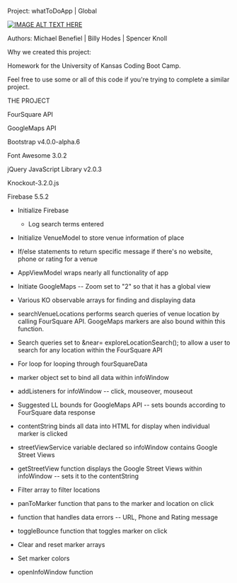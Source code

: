 Project: whatToDoApp | Global

[![IMAGE ALT TEXT HERE](https://img.youtube.com/vi/Iqr6_3PuALs/0.jpg)](https://www.youtube.com/watch?v=Iqr6_3PuALs)


Authors: Michael Benefiel | Billy Hodes | Spencer Knoll

Why we created this project:

Homework for the University of Kansas Coding Boot Camp.

Feel free to use some or all of this code if you're trying to complete a similar project.

THE PROJECT

FourSquare API

GoogleMaps API

Bootstrap v4.0.0-alpha.6 

Font Awesome 3.0.2

jQuery JavaScript Library v2.0.3

Knockout-3.2.0.js

Firebase 5.5.2

- Initialize Firebase

  - Log search terms entered

- Initialize VenueModel to store venue information of place

- If/else statements to return specific message if there's no website, phone or rating for a venue

- AppViewModel wraps nearly all functionality of app

- Initiate GoogleMaps -- Zoom set to "2" so that it has a global view

- Various KO observable arrays for finding and displaying data

- searchVenueLocations performs search queries of venue location by calling FourSquare API. GoogeMaps markers are also bound within this function.

- Search queries set to &near= exploreLocationSearch(); to allow a user to search for any location within the FourSquare API

- For loop for looping through fourSquareData

- marker object set to bind all data within infoWindow

- addListeners for infoWindow -- click, mouseover, mouseout

- Suggested LL bounds for GoogleMaps API -- sets bounds according to FourSquare data response

- contentString binds all data into HTML for display when individual marker is clicked

- streetViewService variable declared so infoWindow contains Google Street Views

- getStreetView function displays the Google Street Views within infoWindow -- sets it to the contentString

- Filter array to filter locations

- panToMarker function that pans to the marker and location on click 

- function that handles data errors -- URL, Phone and Rating message

- toggleBounce function that toggles marker on click

- Clear and reset marker arrays

- Set marker colors

- openInfoWindow function
